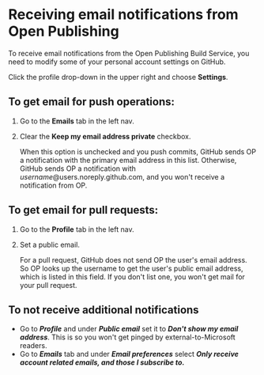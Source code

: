 # Receiving email notifications from Open Publishing

To receive email notifications from the Open Publishing Build Service, you need to modify some of your personal account settings on GitHub.

Click the profile drop-down in the upper right and choose **Settings**. 

## To get email for push operations:

1. Go to the **Emails** tab in the left nav.
2. Clear the **Keep my email address private** checkbox.
    
    When this option is unchecked and you push commits, GitHub sends OP a notification with the primary email address in this list.  Otherwise, GitHub sends OP a notification with *username*@users.noreply.github.com, and you won't receive a notification from OP.

## To get email for pull requests:

1. Go to the **Profile** tab in the left nav.
2. Set a public email.

    For a pull request, GitHub does not send OP the user's email address.  So OP looks up the username to get the user's public email address, which is listed in this field.  If you don't list one, you won't get mail for your pull request.

## To not receive additional notifications
*  Go to ***Profile*** and under ***Public email*** set it to ***Don't show my email address***. This is so you won't get pinged by external-to-Microsoft readers.
*  Go to ***Emails*** tab and under ***Email preferences*** select ***Only receive account related emails, and those I subscribe to.***
